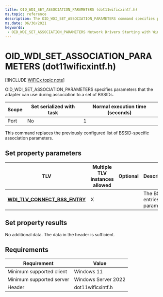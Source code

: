 ```yaml
---
title: OID_WDI_SET_ASSOCIATION_PARAMETERS (dot11wificxintf.h)
ms.topic: reference
description: The OID_WDI_SET_ASSOCIATION_PARAMETERS command specifies parameters that the adapter can use during association to a set of BSSIDs.
ms.date: 06/30/2021
keywords:
 - OID_WDI_SET_ASSOCIATION_PARAMETERS Network Drivers Starting with Windows Vista
---
```


# OID\_WDI\_SET\_ASSOCIATION\_PARAMETERS (dot11wificxintf.h)

[!INCLUDE [WiFiCx topic note](../includes/wificx-version-warning.md)]


OID\_WDI\_SET\_ASSOCIATION\_PARAMETERS specifies parameters that the adapter can use during association to a set of BSSIDs.

| Scope | Set serialized with task | Normal execution time (seconds) |
|-------|--------------------------|---------------------------------|
| Port  | No                       | 1                               |

 

This command replaces the previously configured list of BSSID-specific association parameters.

## Set property parameters


| TLV                                                                     | Multiple TLV instances allowed | Optional | Description                     |
|-------------------------------------------------------------------------|--------------------------------|----------|---------------------------------|
| [**WDI\_TLV\_CONNECT\_BSS\_ENTRY**](./wdi-tlv-connect-bss-entry.md) | X                              |          | The BSS entries and parameters. |

 

## Set property results


No additional data. The data in the header is sufficient.

## Requirements

|Requirement|Value|
|--- |--- |
|Minimum supported client|Windows 11|
|Minimum supported server|Windows Server 2022|
|Header|dot11wificxintf.h|
 

